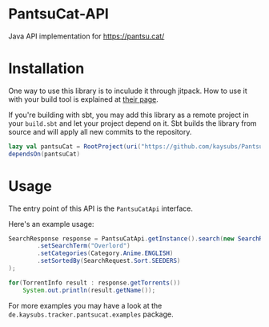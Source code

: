 # PantsuCat-API
Java API implementation for https://pantsu.cat/

# Installation
One way to use this library is to inculude it through jitpack.
How to use it with your build tool is explained at [their page](https://jitpack.io/#aki-ks/PantsuCat-API).

If you're building with sbt, you may add this library as a remote project in your `build.sbt` and let your project depend on it.
Sbt builds the library from source and will apply all new commits to the repository.
``` sbt
lazy val pantsuCat = RootProject(uri("https://github.com/kaysubs/PantsuCat-API.git"))
dependsOn(pantsuCat)
```

# Usage
The entry point of this API is the `PantsuCatApi` interface.

Here's an example usage:
``` Java
SearchResponse response = PantsuCatApi.getInstance().search(new SearchRequest()
        .setSearchTerm("Overlord")
        .setCategories(Category.Anime.ENGLISH)
        .setSortedBy(SearchRequest.Sort.SEEDERS)
);

for(TorrentInfo result : response.getTorrents())
    System.out.println(result.getName());
```

For more examples you may have a look at the `de.kaysubs.tracker.pantsucat.examples` package.

